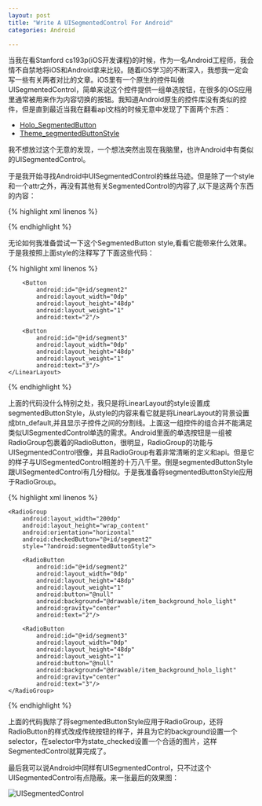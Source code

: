 ```yaml
---
layout: post
title: "Write A UISegmentedControl For Android"
categories: Android

---
```


当我在看Stanford cs193p(iOS开发课程)的时候，作为一名Android工程师，我会情不自禁地将iOS和Android拿来比较。随着iOS学习的不断深入，我想我一定会写一些有关两者对比的文章。iOS里有一个原生的控件叫做UISegmentedControl，简单来说这个控件提供一组单选按钮，在很多的iOS应用里通常被用来作为内容切换的按钮。我知道Android原生的控件库没有类似的控件，但是直到最近当我在翻看api文档的时候无意中发现了下面两个东西：

- [Holo_SegmentedButton](http://developer.android.com/reference/android/R.style.html#Holo_SegmentedButton)
- [Theme_segmentedButtonStyle](http://developer.android.com/reference/android/R.styleable.html#Theme_segmentedButtonStyle)

我不想放过这个无意的发现，一个想法突然出现在我脑里，也许Android中有类似的UISegmentedControl。

于是我开始寻找Android中UISegmentedControl的蛛丝马迹。但是除了一个style和一个attr之外，再没有其他有关SegmentedControl的内容了,以下是这两个东西的内容：

{% highlight xml linenos %}
<!-- Style you can use with a container (typically a horizontal
     LinearLayout) to get a "segmented button" background and spacing. -->
<style name="SegmentedButton">
    <item name="android:background">@android:drawable/btn_default</item>
    <item name="android:divider">?android:attr/dividerVertical</item>
    <item name="android:showDividers">middle</item>
</style>

<!-- Style for segmented buttons - a container that houses several buttons
     with the appearance of a singel button broken into segments. -->
<attr name="segmentedButtonStyle" format="reference" />
{% endhighlight %}

无论如何我准备尝试一下这个SegmentedButton style,看看它能带来什么效果。于是我按照上面style的注释写了下面这些代码：

{% highlight xml linenos %}
<RelativeLayout xmlns:android="http://schemas.android.com/apk/res/android"
                xmlns:tools="http://schemas.android.com/tools"
                android:layout_width="match_parent"
                android:layout_height="match_parent"
                android:paddingLeft="@dimen/activity_horizontal_margin"
                android:paddingRight="@dimen/activity_horizontal_margin"
                android:paddingTop="@dimen/activity_vertical_margin"
                android:paddingBottom="@dimen/activity_vertical_margin"
                tools:context=".MainActivity">
    <LinearLayout
        android:layout_width="200dp"
        android:layout_height="wrap_content"
        android:orientation="horizontal"
        style="?android:segmentedButtonStyle">

        <Button
            android:id="@+id/segment2"
            android:layout_width="0dp"
            android:layout_height="48dp"
            android:layout_weight="1"
            android:text="2"/>

        <Button
            android:id="@+id/segment3"
            android:layout_width="0dp"
            android:layout_height="48dp"
            android:layout_weight="1"
            android:text="3"/>
    </LinearLayout>
</RelativeLayout>
{% endhighlight %}

上面的代码没什么特别之处，我只是将LinearLayout的style设置成segmentedButtonStyle，从style的内容来看它就是将LinearLayout的背景设置成btn_default,并且显示子控件之间的分割线。上面这一组控件的组合并不能满足类似UISegmentedControl单选的需求。Android里面的单选按钮是一组被RadioGroup包裹着的RadioButton，很明显，RadioGroup的功能与UISegmentedControl很像，并且RadioGroup有着非常清晰的定义和api。但是它的样子与UISegmentedControl相差的十万八千里。倒是segmentedButtonStyle跟UISegmentedControl有几分相似。于是我准备将segmentedButtonStyle应用于RadioGroup。

{% highlight xml linenos %}
<RelativeLayout xmlns:android="http://schemas.android.com/apk/res/android"
                xmlns:tools="http://schemas.android.com/tools"
                android:layout_width="match_parent"
                android:layout_height="match_parent"
                android:paddingLeft="@dimen/activity_horizontal_margin"
                android:paddingRight="@dimen/activity_horizontal_margin"
                android:paddingTop="@dimen/activity_vertical_margin"
                android:paddingBottom="@dimen/activity_vertical_margin"
                tools:context=".MainActivity">

    <RadioGroup
        android:layout_width="200dp"
        android:layout_height="wrap_content"
        android:orientation="horizontal"
        android:checkedButton="@+id/segment2"
        style="?android:segmentedButtonStyle">

        <RadioButton
            android:id="@+id/segment2"
            android:layout_width="0dp"
            android:layout_height="48dp"
            android:layout_weight="1"
            android:button="@null"
            android:background="@drawable/item_background_holo_light"
            android:gravity="center"
            android:text="2"/>

        <RadioButton
            android:id="@+id/segment3"
            android:layout_width="0dp"
            android:layout_height="48dp"
            android:layout_weight="1"
            android:button="@null"
            android:background="@drawable/item_background_holo_light"
            android:gravity="center"
            android:text="3"/>
    </RadioGroup>

</RelativeLayout>
{% endhighlight %}

上面的代码我除了将segmentedButtonStyle应用于RadioGroup，还将RadioButton的样式改成传统按钮的样子，并且为它的background设置一个selector，在selector中为state_checked设置一个合适的图片，这样SegmentedControl就算完成了。

最后我可以说Android中同样有UISegmentedControl，只不过这个UISegmentedControl有点隐蔽。来一张最后的效果图：

![UISegmentedControl](http://ww4.sinaimg.cn/mw205/655257b8gw1e7x2g3jivpj20u01hcq4h)
